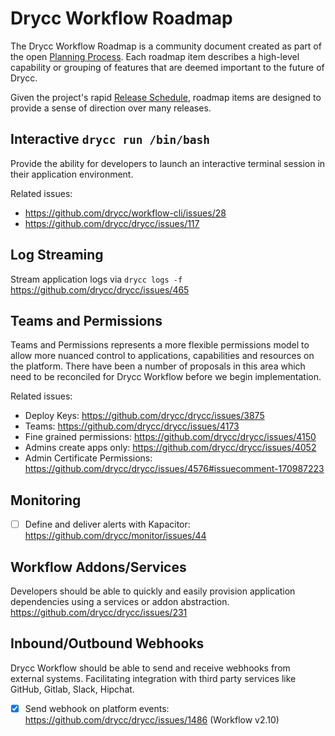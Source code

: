 # Drycc Workflow Roadmap

The Drycc Workflow Roadmap is a community document created as part of the open
[Planning Process](planning-process.md). Each roadmap item describes a high-level capability or
grouping of features that are deemed important to the future of Drycc.

Given the project's rapid [Release Schedule](releases.md), roadmap
items are designed to provide a sense of direction over many releases.

## Interactive `drycc run /bin/bash`

Provide the ability for developers to launch an interactive terminal session in
their application environment.

Related issues:

* <https://github.com/drycc/workflow-cli/issues/28>
* <https://github.com/drycc/drycc/issues/117>

## Log Streaming

Stream application logs via `drycc logs -f` <https://github.com/drycc/drycc/issues/465>

## Teams and Permissions

Teams and Permissions represents a more flexible permissions model to allow
more nuanced control to applications, capabilities and resources on the
platform. There have been a number of proposals in this area which need to be
reconciled for Drycc Workflow before we begin implementation.

Related issues:

* Deploy Keys: <https://github.com/drycc/drycc/issues/3875>
* Teams: <https://github.com/drycc/drycc/issues/4173>
* Fine grained permissions: <https://github.com/drycc/drycc/issues/4150>
* Admins create apps only: <https://github.com/drycc/drycc/issues/4052>
* Admin Certificate Permissions: <https://github.com/drycc/drycc/issues/4576#issuecomment-170987223>

## Monitoring

* [ ] Define and deliver alerts with Kapacitor: <https://github.com/drycc/monitor/issues/44>

## Workflow Addons/Services

Developers should be able to quickly and easily provision application
dependencies using a services or addon abstraction.
<https://github.com/drycc/drycc/issues/231>

## Inbound/Outbound Webhooks

Drycc Workflow should be able to send and receive webhooks from external
systems. Facilitating integration with third party services like GitHub,
Gitlab, Slack, Hipchat.

* [X] Send webhook on platform events: <https://github.com/drycc/drycc/issues/1486> (Workflow v2.10)
